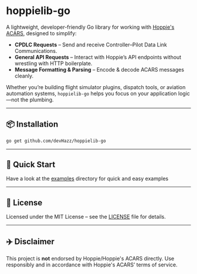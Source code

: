 # hoppielib-go

A lightweight, developer-friendly Go library for working with [Hoppie's ACARS](https://www.hoppie.nl/acars/), designed to simplify:

- **CPDLC Requests** – Send and receive Controller–Pilot Data Link Communications.
- **General API Requests** – Interact with Hoppie’s API endpoints without wrestling with HTTP boilerplate.
- **Message Formatting & Parsing** – Encode & decode ACARS messages cleanly.

Whether you’re building flight simulator plugins, dispatch tools, or aviation automation systems, `hoppielib-go` helps you focus on your application logic—not the plumbing.

---

## 📦 Installation

```bash
go get github.com/devHazz/hoppielib-go
```

---

## 🚀 Quick Start

Have a look at the [examples](examples/) directory for quick and easy examples

---

## 📄 License

Licensed under the MIT License – see the [LICENSE](LICENSE) file for details.

---

## ✈️ Disclaimer

This project is **not** endorsed by Hoppie/Hoppie's ACARS directly.
Use responsibly and in accordance with Hoppie's ACARS’ terms of service.
